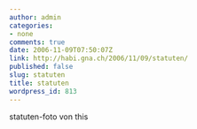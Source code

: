 ```yaml
---
author: admin
categories:
- none
comments: true
date: 2006-11-09T07:50:07Z
link: http://habi.gna.ch/2006/11/09/statuten/
published: false
slug: statuten
title: statuten
wordpress_id: 813
---
```


statuten-foto von this
